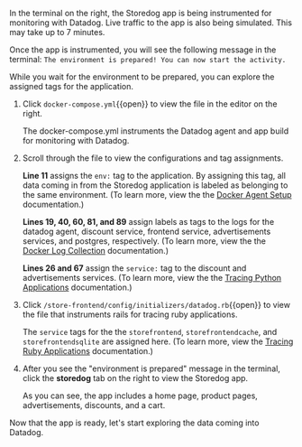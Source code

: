 In the terminal on the right, the Storedog app is being instrumented for monitoring with Datadog. Live traffic to the app is also being simulated. This may take up to 7 minutes.

Once the app is instrumented, you will see the following message in the terminal: `The environment is prepared! You can now start the activity.`

While you wait for the environment to be prepared, you can explore the assigned tags for the application.

1. Click `docker-compose.yml`{{open}} to view the file in the editor on the right. <p>The docker-compose.yml instruments the Datadog agent and app build for monitoring with Datadog.

2. Scroll through the file to view the configurations and tag assignments. <p>**Line 11** assigns the `env:` tag to the application. By assigning this tag, all data coming in from the Storedog application is labeled as belonging to the same environment. (To learn more, view the the <a href="https://docs.datadoghq.com/agent/docker/?tab=standard#environment-variables" target="_blank">Docker Agent Setup</a> documentation.) <p> **Lines 19, 40, 60, 81, and 89** assign labels as tags to the logs for the datadog agent, discount service, frontend service, advertisements services, and postgres, respectively. (To learn more, view the the <a href="https://docs.datadoghq.com/agent/docker/log/?tab=dockercompose#activate-log-integrations" target="_blank">Docker Log Collection</a> documentation.)<p>**Lines 26 and 67** assign the `service:` tag to the discount and advertisements services. (To learn more, view the the <a href="https://docs.datadoghq.com/tracing/setup/python/#environment-variable" target="_blank">Tracing Python Applications</a> documentation.)

3. Click `/store-frontend/config/initializers/datadog.rb`{{open}} to view the file that instruments rails for tracing ruby applications. <p>The `service` tags for the the `storefrontend`, `storefrontendcache`, and `storefrontendsqlite` are assigned here. (To learn more, view the <a href="https://docs.datadoghq.com/tracing/setup/ruby/#rails" target="_blank">Tracing Ruby Applications</a> documentation.)

3. After you see the "environment is prepared" message in the terminal, click the **storedog** tab on the right to view the Storedog app. <p> As you can see, the app includes a home page, product pages, advertisements, discounts, and a cart.

<p>Now that the app is ready, let's start exploring the data coming into Datadog.